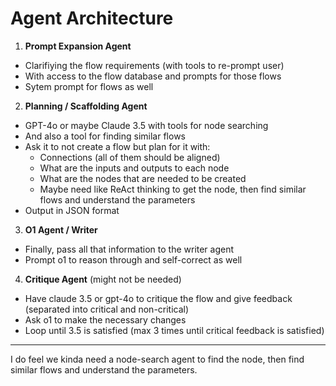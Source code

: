# Agent Architecture

1. **Prompt Expansion Agent**
- Clarifiying the flow requirements (with tools to re-prompt user)
- With access to the flow database and prompts for those flows
- Sytem prompt for flows as well

2. **Planning / Scaffolding Agent**
- GPT-4o or maybe Claude 3.5 with tools for node searching
- And also a tool for finding similar flows
- Ask it to not create a flow but plan for it with:
    - Connections (all of them should be aligned)
    - What are the inputs and outputs to each node
    - What are the nodes that are needed to be created
    - Maybe need like ReAct thinking to get the node, then find similar flows and understand the parameters
- Output in JSON format

3. **O1 Agent / Writer**
- Finally, pass all that information to the writer agent
- Prompt o1 to reason through and self-correct as well

4. **Critique Agent** (might not be needed)
- Have claude 3.5 or gpt-4o to critique the flow and give feedback (separated into critical and non-critical)
- Ask o1 to make the necessary changes
- Loop until 3.5 is satisfied (max 3 times until critical feedback is satisfied)

---

I do feel we kinda need a node-search agent to find the node, then find similar flows and understand the parameters.
